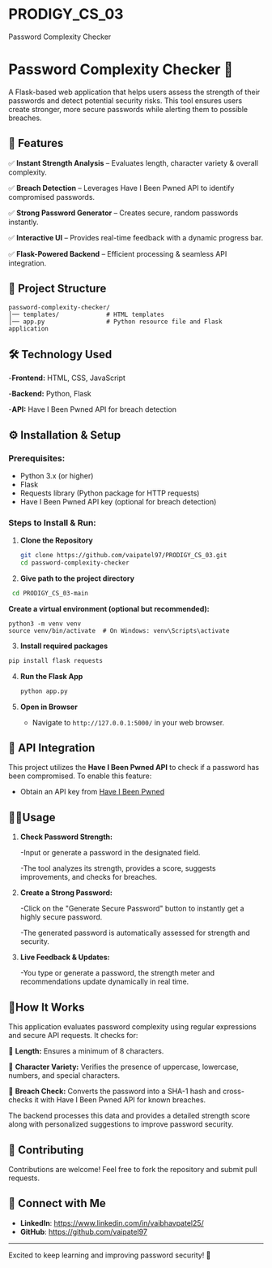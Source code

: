 # PRODIGY_CS_03
Password Complexity Checker
# Password Complexity Checker 🔐

A Flask-based web application that helps users assess the strength of their passwords and detect potential security risks. This tool ensures users create stronger, more secure passwords while alerting them to possible breaches.

## 🚀 Features

✅ **Instant Strength Analysis** – Evaluates length, character variety & overall complexity.

✅ **Breach Detection** – Leverages Have I Been Pwned API to identify compromised passwords.

✅ **Strong Password Generator** – Creates secure, random passwords instantly.

✅ **Interactive UI** – Provides real-time feedback with a dynamic progress bar.

✅ **Flask-Powered Backend** – Efficient processing & seamless API integration.

## 📂 Project Structure
```
password-complexity-checker/
│── templates/             # HTML templates
│── app.py                 # Python resource file and Flask application

```

## 🛠️ Technology Used 
-**Frontend:** HTML, CSS, JavaScript

-**Backend:** Python, Flask

-**API:** Have I Been Pwned API for breach detection

## ⚙️ Installation & Setup

### Prerequisites:
- Python 3.x (or higher)
- Flask
- Requests library (Python package for HTTP requests)
- Have I Been Pwned API key (optional for breach detection)

### Steps to Install & Run:

1. **Clone the Repository**
   ```bash
   git clone https://github.com/vaipatel97/PRODIGY_CS_03.git
   cd password-complexity-checker
   ```
   
2. **Give path to the project directory**   
  ```bash
   cd PRODIGY_CS_03-main
   ```

**Create a virtual environment (optional but recommended):** 
  ```
  python3 -m venv venv
  source venv/bin/activate  # On Windows: venv\Scripts\activate
  ```
3. **Install required packages**
  ```bash
  pip install flask requests
  ```

4. **Run the Flask App**
   ```bash
   python app.py
   ```

5. **Open in Browser**
   - Navigate to `http://127.0.0.1:5000/` in your web browser.
  
## 🔗 API Integration ##
This project utilizes the **Have I Been Pwned API** to check if a password has been compromised. To enable this feature:
- Obtain an API key from [Have I Been Pwned](https://haveibeenpwned.com/API/v3)


## 🧑‍💻Usage ##

1. **Check Password Strength:**

    -Input or generate a password in the designated field.
    
     -The tool analyzes its strength, provides a score, suggests improvements, and checks for breaches.

2. **Create a Strong Password:**

    -Click on the "Generate Secure Password" button to instantly get a highly secure password.
    
    -The generated password is automatically assessed for strength and security.

3. **Live Feedback & Updates:**

    -You type or generate a password, the strength meter and recommendations update dynamically in real time.


## 📖How It Works ##
This application evaluates password complexity using regular expressions and secure API requests. It checks for:

🔹 **Length:** Ensures a minimum of 8 characters.

🔹 **Character Variety:** Verifies the presence of uppercase, lowercase, numbers, and special characters.

🔹 **Breach Check:** Converts the password into a SHA-1 hash and cross-checks it with Have I Been Pwned API for known breaches.

The backend processes this data and provides a detailed strength score along with personalized suggestions to improve password security.



## 🤝 Contributing
Contributions are welcome! Feel free to fork the repository and submit pull requests.



## 🔗 Connect with Me
- **LinkedIn**: https://www.linkedin.com/in/vaibhavpatel25/
- **GitHub**: https://github.com/vaipatel97

---

Excited to keep learning and improving password security! 🚀
